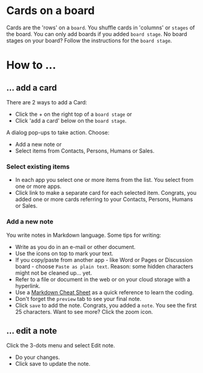 # Cards on a board

Cards are the 'rows' on a `board`. You shuffle cards in 'columns' or `stages` of the board. You can only add boards if you added `board stage`. No board stages on your board? Follow the instructions for the `board stage`. 

# How to ...
## ... add a card
There are 2 ways to add a Card:

- Click the + on the right top of a `board stage` or
- Click 'add a card' below on the `board stage`.

A dialog pop-ups to take action. Choose:
- Add a new note or
- Select items from Contacts, Persons, Humans or Sales.

### Select existing items
- In each app you select one or more items from the list. You select from one or more apps. 
- Click link to make a separate card for each selected item.
Congrats, you added one or more cards referring to your Contacts, Persons, Humans or Sales.

### Add a new note
You write notes in Markdown language. Some tips for writing:
- Write as you do in an e-mail or other document.
- Use the icons on top to mark your text.
- If you copy/paste from another app - like Word or Pages or Discussion board - choose `Paste as plain text`. Reason: some hidden characters might not be cleaned up... yet.
- Refer to a file or document in the web or on your cloud storage with a hyperlink.
- Use a [Markdown Cheat Sheet](https://www.markdownguide.org/cheat-sheet) as a quick reference to learn the coding.
- Don't forget the `preview` tab to see your final note.
- Click `save` to add the note.
Congrats, you added a `note`. You see the first 25 characters. Want to see more? Click the zoom icon.

## ... edit a note
Click the 3-dots menu and select Edit note. 
- Do your changes. 
- Click save to update the note.
